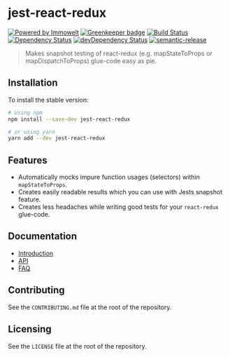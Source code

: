 # jest-react-redux

[![Powered by Immowelt](https://img.shields.io/badge/powered%20by-immowelt-yellow.svg?colorB=ffb200)](https://stackshare.io/immowelt-group/)
[![Greenkeeper badge](https://badges.greenkeeper.io/ImmoweltGroup/jest-react-redux.svg)](https://greenkeeper.io/)
[![Build Status](https://travis-ci.org/ImmoweltGroup/jest-react-redux.svg?branch=master)](https://travis-ci.org/ImmoweltGroup/jest-react-redux)
[![Dependency Status](https://david-dm.org/ImmoweltGroup/jest-react-redux.svg)](https://david-dm.org/ImmoweltGroup/jest-react-redux)
[![devDependency Status](https://david-dm.org/ImmoweltGroup/jest-react-redux/dev-status.svg)](https://david-dm.org/ImmoweltGroup/jest-react-redux#info=devDependencies&view=table)
[![semantic-release](https://img.shields.io/badge/%20%20%F0%9F%93%A6%F0%9F%9A%80-semantic--release-e10079.svg)](https://github.com/semantic-release/semantic-release)

> Makes snapshot testing of react-redux (e.g. mapStateToProps or mapDispatchToProps) glue-code easy as pie.

## Installation
To install the stable version:

```sh
# Using npm
npm install --save-dev jest-react-redux

# or using yarn
yarn add --dev jest-react-redux
```

## Features
* Automatically mocks impure function usages (selectors) within `mapStateToProps`.
* Creates easily readable results which you can use with Jests snapshot feature.
* Creates less headaches while writing good tests for your `react-redux` glue-code.

## Documentation
* [Introduction](/docs/introduction/README.md)
* [API](/docs/api/README.md)
* [FAQ](/docs/api/FAQ.md)

## Contributing
See the `CONTRIBUTING.md` file at the root of the repository.

## Licensing
See the `LICENSE` file at the root of the repository.
